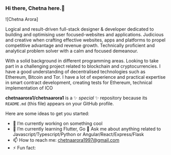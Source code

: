 ### Hi there, Chetna here.👋

![Chetna Arora]

Logical and result-driven full-stack designer & developer dedicated to building and optimising user focused-websites and applications. Judicious and creative when crafting effective websites, apps and platforms to propel competitive advantage and revenue growth. Technically proficient and analytical problem solver with a calm and focused demeanour.

With a solid background in different programming areas. Looking to take part in a challenging project related to blockchain and cryptocurrencies. I have a good understanding of decentralised technologies such as Ethereum, Bitcoin and Tor. I have a lot of experience and practical expertise in smart contract development, creating tests for Ethereum, technical implementation of ICO

**chetnaarora1/chetnaarora1** is a ✨ _special_ ✨ repository because its `README.md` (this file) appears on your GitHub profile.

Here are some ideas to get you started:

- 🔭 I’m currently working on something cool
- 🌱 I’m currently learning Flutter, Go
💬  Ask me about anything related to Javascript/Typescript/Python or Angular/React/Express/Flask
- 📫 How to reach me: chetnaarora1997@gmail.com
- ⚡ Fun fact: 
